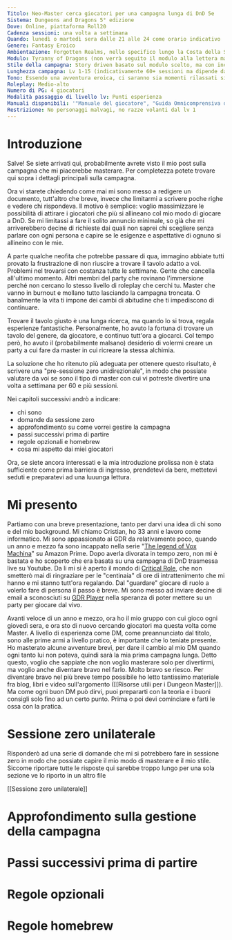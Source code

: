 ```yaml
---
Titolo: Neo-Master cerca giocatori per una campagna lunga di DnD 5e
Sistema: Dungeons and Dragons 5° edizione
Dove: Online, piattaforma Roll20
Cadenza sessioni: una volta a settimana
Quando: lunedì o martedì sera dalle 21 alle 24 come orario indicativo
Genere: Fantasy Eroico
Ambientazione: Forgotten Realms, nello specifico lungo la Costa della Spada
Modulo: Tyranny of Dragons (non verrà seguito il modulo alla lettera ma verrà usato come ispirazione principale)
Stile della campagna: Story driven basato sul modulo scelto, ma con incorporate le storie dei vostri PG che avranno il loro spazio nei momenti più open world della campagna
Lunghezza campagna: Lv 1-15 (indicativamente 60+ sessioni ma dipende dal ritmo dei giocatori)
Tono: Essendo una avventura eroica, ci saranno sia momenti rilassati sia momenti che richiederanno più serietà. Non sarà sicuramente tetra come può essere in Curse of Strahd. Immaginatevi una cosa alla Signore degli anelli o Legend of Vox Machina (a seconda del carattere dei PG)
Roleplay: Medio-alto
Numero di PG: 4 giocatori
Modalità passaggio di livello lv: Punti esperienza
Manuali disponibili: '"Manuale del giocatore", "Guida Omnicomprensiva di Xanathar", "Calderone Omnicomprensivo di Tasha", le razze presenti in "Mostri del Multiverso"'
Restrizione: No personaggi malvagi, no razze volanti dal lv 1
---
```


# Introduzione

Salve!
Se siete arrivati qui, probabilmente avrete visto il mio post sulla campagna che mi piacerebbe masterare. Per completezza potete trovare qui sopra i dettagli principali sulla campagna.

Ora vi starete chiedendo come mai mi sono messo a redigere un documento, tutt'altro che breve, invece che limitarmi a scrivere poche righe e vedere chi rispondeva.
Il motivo è semplice: voglio massimizzare le possibilità di attirare i giocatori che più si allineano col mio modo di giocare a DnD. 
Se mi limitassi a fare il solito annuncio minimale, so già che mi arriverebbero decine di richieste dai quali non saprei chi scegliere senza parlare con ogni persona e capire se le esigenze e aspettative di ognuno si allineino con le mie.

A parte qualche neofita che potrebbe passare di qua, immagino abbiate tutti provato la frustrazione di non riuscire a trovare il tavolo adatto a voi. 
Problemi nel trovarsi con costanza tutte le settimane. Gente che cancella all'ultimo momento. Altri membri del party che rovinano l'immersione perché non cercano lo stesso livello di roleplay che cerchi tu. Master che vanno in burnout e mollano tutto lasciando la campagna troncata. O banalmente la vita ti impone dei cambi di abitudine che ti impediscono di continuare.

Trovare il tavolo giusto è una lunga ricerca, ma quando lo si trova, regala esperienze fantastiche. Personalmente, ho avuto la fortuna di trovare un tavolo del genere, da giocatore, e continuo tutt'ora a giocarci. 
Col tempo però, ho avuto il (probabilmente malsano) desiderio di volermi creare un party a cui fare da master in cui ricreare la stessa alchimia. 

La soluzione che ho ritenuto più adeguata per ottenere questo risultato, è scrivere una "pre-sessione zero unidirezionale", in modo che possiate valutare da voi se sono il tipo di master con cui vi potreste divertire una volta a settimana per 60 e più sessioni. 

Nei capitoli successivi andrò a indicare:
- chi sono
- domande da sessione zero
- approfondimento su come vorrei gestire la campagna
- passi successivi prima di partire
- regole opzionali e homebrew
- cosa mi aspetto dai miei giocatori

Ora, se siete ancora interessati e la mia introduzione prolissa non è stata sufficiente come prima barriera di ingresso, prendetevi da bere, mettetevi seduti e preparatevi ad una luuunga lettura. 

# Mi presento

Partiamo con una breve presentazione, tanto per darvi una idea di chi sono e del mio background.
Mi chiamo Cristian, ho 33 anni e lavoro come informatico. Mi sono appassionato ai GDR da relativamente poco, quando un anno e mezzo fa sono incappato nella serie "[The legend of Vox Machina](https://www.primevideo.com/detail/The-Legend-of-Vox-Machina/0O1MH4HMS00EO6XP75LWG5TB89)" su Amazon Prime. 
Dopo averla divorata in tempo zero, non mi è bastata e ho scoperto che era basata su una campagna di DnD trasmessa live su Youtube. 
Da li mi si è aperto il mondo di [Critical Role](https://www.youtube.com/@criticalrole), che non smetterò mai di ringraziare per le "centinaia" di ore di intrattenimento che mi hanno e mi stanno tutt'ora regalando.
Dal "guardare" giocare di ruolo a volerlo fare di persona il passo è breve.
Mi sono messo ad inviare decine di email a sconosciuti su [GDR Player](https://www.gdrplayers.it/) nella speranza di poter mettere su un party per giocare dal vivo.

Avanti veloce di un anno e mezzo, ora ho il mio gruppo con cui gioco ogni giovedì sera, e ora sto di nuovo cercando giocatori ma questa volta come Master.
A livello di esperienza come DM, come preannunciato dal titolo, sono alle prime armi a livello pratico, è importante che lo teniate presente. Ho masterato alcune avventure brevi, per dare il cambio al mio DM quando ogni tanto lui non poteva, quindi sarà la mia prima campagna lunga.
Detto questo, voglio che sappiate che non voglio masterare solo per divertirmi, ma voglio anche diventare bravo nel farlo. Molto bravo se riesco.
Per diventare bravo nel più breve tempo possibile ho letto tantissimo materiale fra blog, libri e video sull'argomento ([[Risorse utili per i Dungeon Master]]). 
Ma come ogni buon DM può dirvi, puoi prepararti con la teoria e i buoni consigli solo fino ad un certo punto. Prima o poi devi cominciare e farti le ossa con la pratica.

# Sessione zero unilaterale

Risponderò ad una serie di domande che mi si potrebbero fare in sessione zero in modo che possiate capire il mio modo di masterare e il mio stile.
Siccome riportare tutte le risposte qui sarebbe troppo lungo per una sola sezione ve lo riporto in un altro file

[[Sessione zero unilaterale]]

# Approfondimento sulla gestione della campagna




# Passi successivi prima di partire




# Regole opzionali




# Regole homebrew


